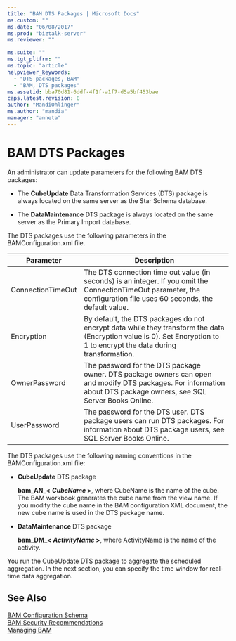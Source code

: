 ```yaml
---
title: "BAM DTS Packages | Microsoft Docs"
ms.custom: ""
ms.date: "06/08/2017"
ms.prod: "biztalk-server"
ms.reviewer: ""

ms.suite: ""
ms.tgt_pltfrm: ""
ms.topic: "article"
helpviewer_keywords: 
  - "DTS packages, BAM"
  - "BAM, DTS packages"
ms.assetid: bba70d81-6ddf-4f1f-a1f7-d5a5bf453bae
caps.latest.revision: 8
author: "MandiOhlinger"
ms.author: "mandia"
manager: "anneta"
---
```

# BAM DTS Packages
An administrator can update parameters for the following BAM DTS packages:  
  
-   The **CubeUpdate** Data Transformation Services (DTS) package is always located on the same server as the Star Schema database.  
  
-   The **DataMaintenance** DTS package is always located on the same server as the Primary Import database.  
  
 The DTS packages use the following parameters in the BAMConfiguration.xml file.  
  
|Parameter|Description|  
|---------------|-----------------|  
|ConnectionTimeOut|The DTS connection time out value (in seconds) is an integer. If you omit the ConnectionTimeOut parameter, the configuration file uses 60 seconds, the default value.|  
|Encryption|By default, the DTS packages do not encrypt data while they transform the data (Encryption value is 0). Set Encryption to 1 to encrypt the data during transformation.|  
|OwnerPassword|The password for the DTS package owner. DTS package owners can open and modify DTS packages. For information about DTS package owners, see SQL Server Books Online.|  
|UserPassword|The password for the DTS user. DTS package users can run DTS packages. For information about DTS package users, see SQL Server Books Online.|  
  
 The DTS packages use the following naming conventions in the BAMConfiguration.xml file:  
  
-   **CubeUpdate** DTS package  
  
     **bam_AN_\<**
     ***CubeName* \>**, where CubeName is the name of the cube. The BAM workbook generates the cube name from the view name. If you modify the cube name in the BAM configuration XML document, the new cube name is used in the DTS package name.  
  
-   **DataMaintenance** DTS package  
  
     **bam_DM_\<**
     ***ActivityName* \>**, where ActivityName is the name of the activity.  
  
 You run the CubeUpdate DTS package to aggregate the scheduled aggregation. In the next section, you can specify the time window for real-time data aggregation.  
  
## See Also  
 [BAM Configuration Schema](../core/bam-configuration-schema.md)   
 [BAM Security Recommendations](../core/bam-security-recommendations.md)   
 [Managing BAM](../core/managing-bam.md)